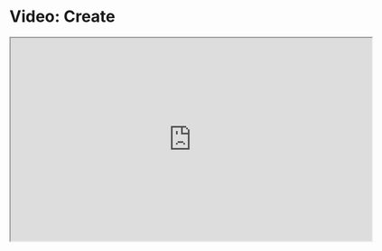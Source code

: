 # Video: Create

<iframe src="https://player.vimeo.com/video/604375953/?title=0&byline=0&portrait=0" width="640" height="360" allowfullscreen="allowfullscreen" allow="autoplay; fullscreen; picture-in-picture"></iframe>

